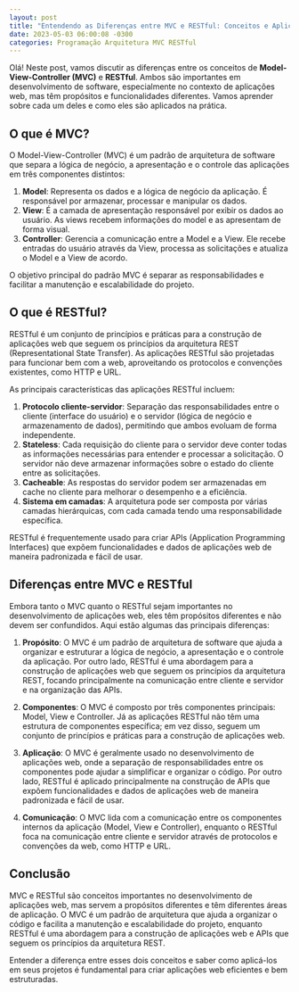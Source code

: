 ```yaml
---
layout: post
title: "Entendendo as Diferenças entre MVC e RESTful: Conceitos e Aplicações"
date: 2023-05-03 06:00:08 -0300
categories: Programação Arquitetura MVC RESTful
---
```


Olá! Neste post, vamos discutir as diferenças entre os conceitos de **Model-View-Controller (MVC)** e **RESTful**. Ambos são importantes em desenvolvimento de software, especialmente no contexto de aplicações web, mas têm propósitos e funcionalidades diferentes. Vamos aprender sobre cada um deles e como eles são aplicados na prática.

## O que é MVC?

O Model-View-Controller (MVC) é um padrão de arquitetura de software que separa a lógica de negócio, a apresentação e o controle das aplicações em três componentes distintos:

1. **Model**: Representa os dados e a lógica de negócio da aplicação. É responsável por armazenar, processar e manipular os dados.
2. **View**: É a camada de apresentação responsável por exibir os dados ao usuário. As views recebem informações do model e as apresentam de forma visual.
3. **Controller**: Gerencia a comunicação entre a Model e a View. Ele recebe entradas do usuário através da View, processa as solicitações e atualiza o Model e a View de acordo.

O objetivo principal do padrão MVC é separar as responsabilidades e facilitar a manutenção e escalabilidade do projeto.

## O que é RESTful?

RESTful é um conjunto de princípios e práticas para a construção de aplicações web que seguem os princípios da arquitetura REST (Representational State Transfer). As aplicações RESTful são projetadas para funcionar bem com a web, aproveitando os protocolos e convenções existentes, como HTTP e URL.

As principais características das aplicações RESTful incluem:

1. **Protocolo cliente-servidor**: Separação das responsabilidades entre o cliente (interface do usuário) e o servidor (lógica de negócio e armazenamento de dados), permitindo que ambos evoluam de forma independente.
2. **Stateless**: Cada requisição do cliente para o servidor deve conter todas as informações necessárias para entender e processar a solicitação. O servidor não deve armazenar informações sobre o estado do cliente entre as solicitações.
3. **Cacheable**: As respostas do servidor podem ser armazenadas em cache no cliente para melhorar o desempenho e a eficiência.
4. **Sistema em camadas**: A arquitetura pode ser composta por várias camadas hierárquicas, com cada camada tendo uma responsabilidade específica.

RESTful é frequentemente usado para criar APIs (Application Programming Interfaces) que expõem funcionalidades e dados de aplicações web de maneira padronizada e fácil de usar.

## Diferenças entre MVC e RESTful

Embora tanto o MVC quanto o RESTful sejam importantes no desenvolvimento de aplicações web, eles têm propósitos diferentes e não devem ser confundidos. Aqui estão algumas das principais diferenças:

1. **Propósito**: O MVC é um padrão de arquitetura de software que ajuda a organizar e estruturar a lógica de negócio, a apresentação e o controle da aplicação. Por outro lado, RESTful é uma abordagem para a construção de aplicações web que seguem os princípios da arquitetura REST, focando principalmente na comunicação entre cliente e servidor e na organização das APIs.

2. **Componentes**: O MVC é composto por três componentes principais: Model, View e Controller. Já as aplicações RESTful não têm uma estrutura de componentes específica; em vez disso, seguem um conjunto de princípios e práticas para a construção de aplicações web.

3. **Aplicação**: O MVC é geralmente usado no desenvolvimento de aplicações web, onde a separação de responsabilidades entre os componentes pode ajudar a simplificar e organizar o código. Por outro lado, RESTful é aplicado principalmente na construção de APIs que expõem funcionalidades e dados de aplicações web de maneira padronizada e fácil de usar.

4. **Comunicação**: O MVC lida com a comunicação entre os componentes internos da aplicação (Model, View e Controller), enquanto o RESTful foca na comunicação entre cliente e servidor através de protocolos e convenções da web, como HTTP e URL.

## Conclusão

MVC e RESTful são conceitos importantes no desenvolvimento de aplicações web, mas servem a propósitos diferentes e têm diferentes áreas de aplicação. O MVC é um padrão de arquitetura que ajuda a organizar o código e facilita a manutenção e escalabilidade do projeto, enquanto RESTful é uma abordagem para a construção de aplicações web e APIs que seguem os princípios da arquitetura REST.

Entender a diferença entre esses dois conceitos e saber como aplicá-los em seus projetos é fundamental para criar aplicações web eficientes e bem estruturadas.
